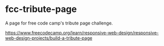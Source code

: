 # fcc-tribute-page
A page for free code camp's tribute page challenge.

https://www.freecodecamp.org/learn/responsive-web-design/responsive-web-design-projects/build-a-tribute-page 

